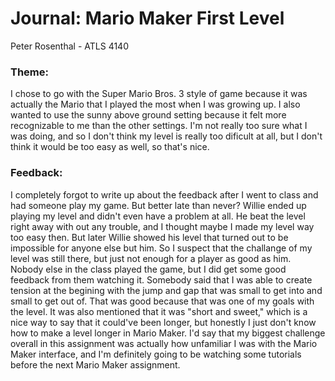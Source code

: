 # Journal: Mario Maker First Level
Peter Rosenthal - ATLS 4140
### Theme:
I chose to go with the Super Mario Bros. 3 style of game because it was actually the Mario that I played the most when I was growing up. I also wanted to use the sunny above ground setting because it felt more recognizable to me than the other settings. I'm not really too sure what I was doing, and so I don't think my level is really too dificult at all, but I don't think it would be too easy as well, so that's nice.
### Feedback:
I completely forgot to write up about the feedback after I went to class and had someone play my game. But better late than never? Willie ended up playing my level and didn't even have a problem at all. He beat the level right away with out any trouble, and I thought maybe I made my level way too easy then. But later Willie showed his level that turned out to be impossible for anyone else but him. So I suspect that the challange of my level was still there, but just not enough for a player as good as him. Nobody else in the class played the game, but I did get some good feedback from them watching it. Somebody said that I was able to create tension at the begining with the jump and gap that was small to get into and small to get out of. That was good because that was one of my goals with the level. It was also mentioned that it was "short and sweet," which is a nice way to say that it could've been longer, but honestly I just don't know how to make a level longer in Mario Maker. I'd say that my biggest challenge overall in this assignment was actually how unfamiliar I was with the Mario Maker interface, and I'm definitely going to be watching some tutorials before the next Mario Maker assignment.
